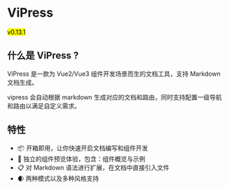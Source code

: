 # ViPress

<mark>v0.13.1</mark>

## 什么是 ViPress ?

ViPress 是一款为 Vue2/Vue3 组件开发场景而生的文档工具，支持 Markdown 文档生成。

vipress 会自动根据 markdown 生成对应的文档和路由，同时支持配置一级导航和路由以满足自定义需求。

## 特性

- 📦 开箱即用，让你快速开启文档编写和组件开发
- 🏡 独立的组件预览体验，包含：组件概览与示例
- 📋 对 Markdown 语法进行扩展，在文档中直接引入文件
- 🌒 两种模式以及多种风格支持

